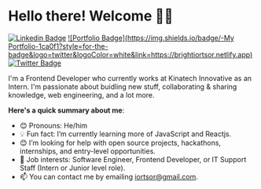 # Hello there! Welcome 👋🏾

[![Linkedin Badge](https://img.shields.io/badge/-brightiortsor-blue?style=for-the-badge&logo=Linkedin&logoColor=white&link=https://www.linkedin.com/in/brightiortsor)](https://www.linkedin.com/in/brightiortsor) [![Portfolio Badge](https://img.shields.io/badge/-My Portfolio-1ca0f1?style=for-the-badge&logo=twitter&logoColor=white&link=https://brightiortsor.netlify.app)](https://brightiortsor.netlify.app) [![Twitter Badge](https://img.shields.io/badge/-@TheFineUncle-1ca0f1?style=for-the-badge&logo=twitter&logoColor=white&link=https://twitter.com/TheFineUncle)](https://twitter.com/TheFineUncle) 

I'm a Frontend Developer who currently works at Kinatech Innovative as an Intern. I'm passionate about buidling new stuff, collaborating & sharing knowledge, web engineering, and a lot more.

**Here's a quick summary about me**:

- 😊 Pronouns: He/him
- 💡  Fun fact: I’m currently learning more of JavaScript and Reactjs.
- 😊 I’m looking for help with open source projects, hackathons, internships, and entry-level opportunities.
- 💼 Job interests: Software Engineer, Frontend Developer, or IT Support Staff (Intern or Junior level role).
- 📫 You can contact me by emailing iortsor@gmail.com.
